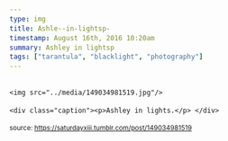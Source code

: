 ```yaml
---
type: img
title: Ashle--in-lightsp-
timestamp: August 16th, 2016 10:20am
summary: Ashley in lightsp 
tags: ["tarantula", "blacklight", "photography"]
---
```


                
                
                
                                                                                        <img src="../media/149034981519.jpg"/>
                                                                                          <div class="caption"><p>Ashley in lights.</p> </div>
                                    
                
                
                
                
                                
<small>source: https://saturdayxiii.tumblr.com/post/149034981519</small>